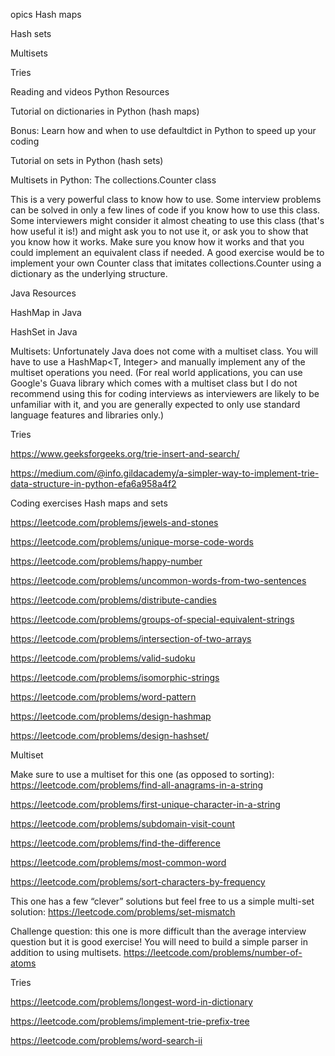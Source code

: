 opics
Hash maps

Hash sets

Multisets

Tries

Reading and videos
Python Resources

Tutorial on dictionaries in Python (hash maps)

Bonus: Learn how and when to use defaultdict in Python to speed up your coding

Tutorial on sets in Python (hash sets)

Multisets in Python: The collections.Counter class

This is a very powerful class to know how to use. Some interview problems can be solved in only a few lines of code if you know how to use this class. Some interviewers might consider it almost cheating to use this class (that's how useful it is!) and might ask you to not use it, or ask you to show that you know how it works. Make sure you know how it works and that you could implement an equivalent class if needed. A good exercise would be to implement your own Counter class that imitates collections.Counter using a dictionary as the underlying structure.

Java Resources

HashMap in Java

HashSet in Java

Multisets: Unfortunately Java does not come with a multiset class. You will have to use a HashMap<T, Integer> and manually implement any of the multiset operations you need. (For real world applications, you can use Google's Guava library which comes with a multiset class but I do not recommend using this for coding interviews as interviewers are likely to be unfamiliar with it, and you are generally expected to only use standard language features and libraries only.)

Tries

https://www.geeksforgeeks.org/trie-insert-and-search/

https://medium.com/@info.gildacademy/a-simpler-way-to-implement-trie-data-structure-in-python-efa6a958a4f2

Coding exercises
Hash maps and sets

https://leetcode.com/problems/jewels-and-stones

https://leetcode.com/problems/unique-morse-code-words

https://leetcode.com/problems/happy-number

https://leetcode.com/problems/uncommon-words-from-two-sentences

https://leetcode.com/problems/distribute-candies

https://leetcode.com/problems/groups-of-special-equivalent-strings

https://leetcode.com/problems/intersection-of-two-arrays

https://leetcode.com/problems/valid-sudoku

https://leetcode.com/problems/isomorphic-strings

https://leetcode.com/problems/word-pattern

https://leetcode.com/problems/design-hashmap

https://leetcode.com/problems/design-hashset/

Multiset

Make sure to use a multiset for this one (as opposed to sorting): https://leetcode.com/problems/find-all-anagrams-in-a-string

https://leetcode.com/problems/first-unique-character-in-a-string

https://leetcode.com/problems/subdomain-visit-count

https://leetcode.com/problems/find-the-difference

https://leetcode.com/problems/most-common-word

https://leetcode.com/problems/sort-characters-by-frequency

This one has a few “clever” solutions but feel free to us a simple multi-set solution: https://leetcode.com/problems/set-mismatch

Challenge question: this one is more difficult than the average interview question but it is good exercise! You will need to build a simple parser in addition to using multisets. https://leetcode.com/problems/number-of-atoms

Tries

https://leetcode.com/problems/longest-word-in-dictionary

https://leetcode.com/problems/implement-trie-prefix-tree

https://leetcode.com/problems/word-search-ii
